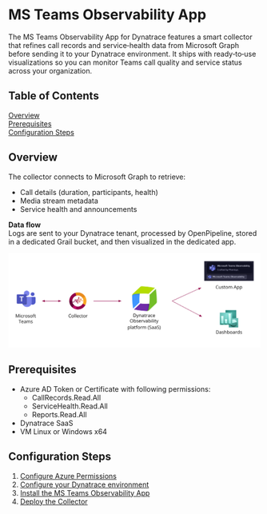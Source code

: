 # MS Teams Observability App

The MS Teams Observability App for Dynatrace features a smart collector that refines call records and service‑health data from Microsoft Graph before sending it to your Dynatrace environment. It ships with ready‑to‑use visualizations so you can monitor Teams call quality and service status across your organization.

## Table of Contents

[Overview](#overview)  
[Prerequisites](#prerequisites)  
[Configuration Steps](#configuration-steps)  

## Overview

The collector connects to Microsoft Graph to retrieve:

- Call details (duration, participants, health)
- Media stream metadata 
- Service health and announcements  

**Data flow**  
Logs are sent to your Dynatrace tenant, processed by OpenPipeline, stored in a dedicated Grail bucket, and then visualized in the dedicated app.

<p align="center">
  <img src="./src/assets/images/architecture.png" width=900>
</p>



## Prerequisites

- Azure AD Token or Certificate with following permissions:
  - CallRecords.Read.All
  - ServiceHealth.Read.All
  - Reports.Read.All
- Dynatrace SaaS
- VM Linux or Windows x64

## Configuration Steps

1. [Configure Azure Permissions](https://github.com/Phenisys/microsoft-teams-observability/wiki/Configure-Azure-Permissions)
2. [Configure your Dynatrace environment](https://github.com/Phenisys/microsoft-teams-observability/wiki/Configure-your-Dynatrace-environment)
3. [Install the MS Teams Observability App](https://github.com/Phenisys/microsoft-teams-observability/wiki/Install-the-MS-Teams-Observability-App)
4. [Deploy the Collector](https://github.com/Phenisys/microsoft-teams-observability/wiki/deploy-the-collector)